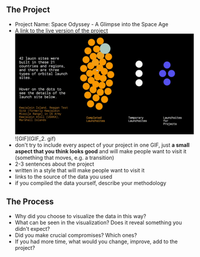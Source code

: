 ## The Project
 - Project Name: Space Odyssey - A Glimpse into the Space Age
 - [A link to the live version of the project](https://alexwang624.github.io/cdv-student/projects/data-story/finished/)
![GIF](GIF_1.gif)
![GIF](GIF_2. gif)
  - don't try to include every aspect of your project in one GIF, just **a small aspect that you think looks good** and will make people want to visit it (something that moves, e.g. a transition)
 - 2-3 sentences about the project
  - written in a style that will make people want to visit it
 - links to the source of the data you used
  - if you compiled the data yourself, describe your methodology

## The Process

- Why did you choose to visualize the data in this way?
- What can be seen in the visualization? Does it reveal something you didn't expect?
- Did you make crucial compromises? Which ones?
- If you had more time, what would you change, improve, add to the project?
